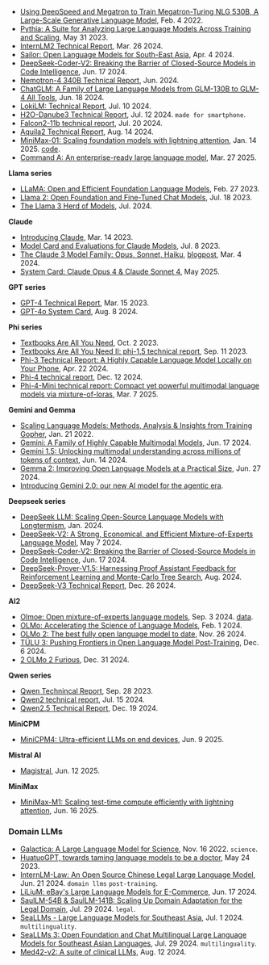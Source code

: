 
- [Using DeepSpeed and Megatron to Train Megatron-Turing NLG 530B, A Large-Scale Generative Language Model](https://arxiv.org/pdf/2201.11990), Feb. 4 2022.
- [Pythia: A Suite for Analyzing Large Language Models Across Training and Scaling](https://arxiv.org/pdf/2304.01373), May 31 2023.
- [InternLM2 Technical Report](https://arxiv.org/pdf/2403.17297), Mar. 26 2024.
- [Sailor: Open Language Models for South-East Asia](https://arxiv.org/pdf/2404.03608), Apr. 4 2024.
- [DeepSeek-Coder-V2: Breaking the Barrier of Closed-Source Models in Code Intelligence](https://arxiv.org/pdf/2406.11931), Jun. 17 2024.
- [Nemotron-4 340B Technical Report](https://d1qx31qr3h6wln.cloudfront.net/publications/Nemotron_4_340B_8T_0.pdf), Jun. 2024.
- [ChatGLM: A Family of Large Language Models from GLM-130B to GLM-4 All Tools](https://arxiv.org/pdf/2406.12793), Jun. 18 2024.
- [LokiLM: Technical Report](https://arxiv.org/abs/2407.07370), Jul. 10 2024.
- [H2O-Danube3 Technical Report](https://arxiv.org/pdf/2407.09276), Jul. 12 2024. `made for smartphone`.
- [Falcon2-11b technical report](https://arxiv.org/pdf/2407.14885), Jul. 20 2024.
- [Aquila2 Technical Report](https://arxiv.org/pdf/2408.07410), Aug. 14 2024.
- [MiniMax-01: Scaling foundation models with lightning attention](https://arxiv.org/pdf/2501.08313), Jan. 14 2025. [code](https://github.com/MiniMax-AI/MiniMax-01).
- [Command A: An enterprise-ready large language model](https://cohere.com/research/papers/command-a-technical-report.pdf), Mar. 27 2025.

**Llama series**
- [LLaMA: Open and Efficient Foundation Language Models](https://arxiv.org/abs/2302.13971), Feb. 27 2023.
- [Llama 2: Open Foundation and Fine-Tuned Chat Models](https://arxiv.org/abs/2307.09288), Jul. 18 2023.
- [The Llama 3 Herd of Models](https://arxiv.org/pdf/2407.21783), Jul. 2024.

**Claude**
- [Introducing Claude](https://www.anthropic.com/news/introducing-claude), Mar. 14 2023.
- [Model Card and Evaluations for Claude Models](https://www-cdn.anthropic.com/bd2a28d2535bfb0494cc8e2a3bf135d2e7523226/Model-Card-Claude-2.pdf), Jul. 8 2023.
- [The Claude 3 Model Family: Opus, Sonnet, Haiku](https://www-cdn.anthropic.com/de8ba9b01c9ab7cbabf5c33b80b7bbc618857627/Model_Card_Claude_3.pdf), [blogpost](https://www.anthropic.com/news/claude-3-family), Mar. 4 2024.
- [System Card: Claude Opus 4 & Claude Sonnet 4](https://www-cdn.anthropic.com/6be99a52cb68eb70eb9572b4cafad13df32ed995.pdf), May 2025.

**GPT series**
- [GPT-4 Technical Report](https://arxiv.org/abs/2303.08774), Mar. 15 2023.
- [GPT-4o System Card](https://arxiv.org/pdf/2410.21276), Aug. 8 2024.

**Phi series**
- [Textbooks Are All You Need](https://arxiv.org/pdf/2306.11644), Oct. 2 2023.
- [Textbooks Are All You Need II: phi-1.5 technical report](https://arxiv.org/abs/2309.05463), Sep. 11 2023.
- [Phi-3 Technical Report: A Highly Capable Language Model Locally on Your Phone](https://arxiv.org/abs/2404.14219), Apr. 22 2024.
- [Phi-4 technical report](https://arxiv.org/pdf/2412.08905), Dec. 12 2024.
- [Phi-4-Mini technical report: Compact yet powerful multimodal language models via mixture-of-loras](https://arxiv.org/pdf/2503.01743), Mar. 7 2025.

**Gemini and Gemma**
- [Scaling Language Models: Methods, Analysis & Insights from Training Gopher](https://arxiv.org/pdf/2112.11446), Jan. 21 2022.
- [Gemini: A Family of Highly Capable Multimodal Models](https://arxiv.org/pdf/2312.11805), Jun. 17 2024.
- [Gemini 1.5: Unlocking multimodal understanding across millions of tokens of context](https://arxiv.org/pdf/2403.05530), Jun. 14 2024.
- [Gemma 2: Improving Open Language Models at a Practical Size](https://storage.googleapis.com/deepmind-media/gemma/gemma-2-report.pdf), Jun. 27 2024.
- [Introducing Gemini 2.0: our new AI model for the agentic era](https://blog.google/technology/google-deepmind/google-gemini-ai-update-december-2024/#ceo-message).

**Deepseek series**
- [DeepSeek LLM: Scaling Open-Source Language Models with Longtermism](https://arxiv.org/abs/2401.02954), Jan. 2024.
- [DeepSeek-V2: A Strong, Economical, and Efficient Mixture-of-Experts Language Model](https://arxiv.org/abs/2405.04434), May 7 2024.
- [DeepSeek-Coder-V2: Breaking the Barrier of Closed-Source Models in Code Intelligence](https://arxiv.org/abs/2406.11931), Jun. 17 2024.
- [DeepSeek-Prover-V1.5: Harnessing Proof Assistant Feedback for Reinforcement Learning and Monte-Carlo Tree Search](https://arxiv.org/pdf/2408.08152), Aug. 2024.
- [DeepSeek-V3 Technical Report](https://arxiv.org/abs/2412.19437), Dec. 26 2024.

**AI2**
- [Olmoe: Open mixture-of-experts language models](https://arxiv.org/pdf/2409.02060), Sep. 3 2024. [data](https://huggingface.co/datasets/allenai/OLMoE-mix-0924).
- [OLMo: Accelerating the Science of Language Models](https://arxiv.org/abs/2402.00838), Feb. 1 2024.
- [OLMo 2: The best fully open language model to date](https://allenai.org/blog/olmo2), Nov. 26 2024.
- [TÜLU 3: Pushing Frontiers in Open Language Model Post-Training](https://arxiv.org/pdf/2411.15124), Dec. 6 2024.
- [2 OLMo 2 Furious](https://arxiv.org/pdf/2501.00656), Dec. 31 2024.

**Qwen series**
- [Qwen Technincal Report](https://arxiv.org/pdf/2309.16609), Sep. 28 2023.
- [Qwen2 technical report](https://arxiv.org/pdf/2407.10671), Jul. 15 2024.
- [Qwen2.5 Technical Report](https://arxiv.org/pdf/2412.15115), Dec. 19 2024.

**MiniCPM**
- [MiniCPM4: Ultra-efficient LLMs on end devices](https://arxiv.org/pdf/2506.07900), Jun. 9 2025.

**Mistral AI**
- [Magistral](https://arxiv.org/pdf/2506.10910), Jun. 12 2025.

**MiniMax**
- [MiniMax-M1: Scaling test-time compute efficiently with lightning attention](https://github.com/MiniMax-AI/MiniMax-M1/blob/main/MiniMax_M1_tech_report.pdf), Jun. 16 2025.

### Domain LLMs

- [Galactica: A Large Language Model for Science](https://arxiv.org/pdf/2211.09085), Nov. 16 2022. `science`.
- [HuatuoGPT, towards taming language models to be a doctor](https://arxiv.org/pdf/2305.15075), May 24 2023.
- [InternLM-Law: An Open Source Chinese Legal Large Language Model](https://arxiv.org/pdf/2406.14887), Jun. 21 2024. `domain llms` `post-training`.
- [LiLiuM: eBay's Large Language Models for E-Commerce](https://arxiv.org/pdf/2406.12023), Jun. 17 2024.
- [SaulLM-54B & SaulLM-141B: Scaling Up Domain Adaptation for the Legal Domain](https://arxiv.org/pdf/2407.19584), Jul. 29 2024. `legal`.
- [SeaLLMs - Large Language Models for Southeast Asia](https://arxiv.org/pdf/2312.00738), Jul. 1 2024. `multilinguality`.
- [SeaLLMs 3: Open Foundation and Chat Multilingual Large Language Models for Southeast Asian Languages](https://arxiv.org/pdf/2407.19672), Jul. 29 2024. `multilinguality`.
- [Med42-v2: A suite of clinical LLMs](https://arxiv.org/pdf/2408.06142), Aug. 12 2024.


